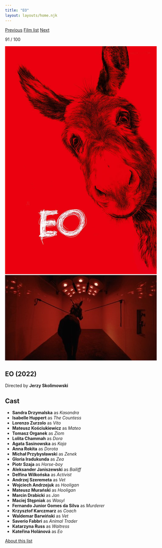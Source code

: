 ```yaml
---
title: "EO"
layout: layouts/home.njk
---
```


<nav class="films">
  <a class="prev" href="../between-two-worlds">Previous</a>
  <a href="../">Film list</a>
  <a class="next" href="../one-fine-morning">Next</a>
</nav>

<p>91 / 100</p>

<article class="film">
  <img class="poster" src="../films/posters/eo.jpg" alt="">
  <img class="backdrop" src="../films/backdrops/eo.jpg" alt="">

  <h1>EO (2022)</h1>

  <p class="director">
    Directed by <strong>Jerzy Skolimowski</strong>
  </p>


  <h2>
    Cast
  </h2>
  <ul>
    <li><strong>Sandra Drzymalska</strong> as <em>Kasandra</em></li>
<li><strong>Isabelle Huppert</strong> as <em>The Countess</em></li>
<li><strong>Lorenzo Zurzolo</strong> as <em>Vito</em></li>
<li><strong>Mateusz Kościukiewicz</strong> as <em>Mateo</em></li>
<li><strong>Tomasz Organek</strong> as <em>Ziom</em></li>
<li><strong>Lolita Chammah</strong> as <em>Dora</em></li>
<li><strong>Agata Sasinowska</strong> as <em>Kaja</em></li>
<li><strong>Anna Rokita</strong> as <em>Dorota</em></li>
<li><strong>Michał Przybysławski</strong> as <em>Zenek</em></li>
<li><strong>Gloria Iradukunda</strong> as <em>Zea</em></li>
<li><strong>Piotr Szaja</strong> as <em>Horse-boy</em></li>
<li><strong>Aleksander Janiszewski</strong> as <em>Bailiff</em></li>
<li><strong>Delfina Wilkońska</strong> as <em>Activist</em></li>
<li><strong>Andrzej Szeremeta</strong> as <em>Vet</em></li>
<li><strong>Wojciech Andrzejuk</strong> as <em>Hooligan</em></li>
<li><strong>Mateusz Murański</strong> as <em>Hooligan</em></li>
<li><strong>Marcin Drabicki</strong> as <em>Jan</em></li>
<li><strong>Maciej Stępniak</strong> as <em>Wasyl</em></li>
<li><strong>Fernando Junior Gomes da Silva</strong> as <em>Murderer</em></li>
<li><strong>Krzysztof Karczmarz</strong> as <em>Coach</em></li>
<li><strong>Waldemar Barwiński</strong> as <em>Vet</em></li>
<li><strong>Saverio Fabbri</strong> as <em>Animal Trader</em></li>
<li><strong>Katarzyna Russ</strong> as <em>Waitress</em></li>
<li><strong>Kateřina Holánová</strong> as <em>Eo</em></li>
  </ul>
</article>
<footer>
  <a href="../about">About this list</a>
</footer>
